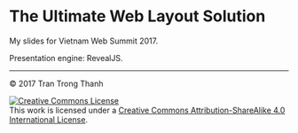 # The Ultimate Web Layout Solution

My slides for Vietnam Web Summit 2017.

Presentation engine: RevealJS.

---
© 2017 Tran Trong Thanh

[![Creative Commons License](https://i.creativecommons.org/l/by-sa/4.0/88x31.png)](http://creativecommons.org/licenses/by-sa/4.0/)<br>This work is licensed under a [Creative Commons Attribution-ShareAlike 4.0 International License](http://creativecommons.org/licenses/by-sa/4.0/).
